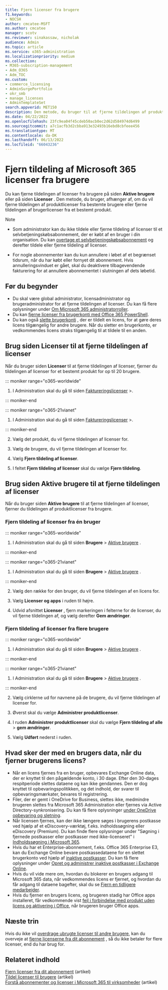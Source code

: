 ```yaml
---
title: Fjern licenser fra brugere
f1.keywords:
- NOCSH
author: cmcatee-MSFT
ms.author: cmcatee
manager: scotv
ms.reviewer: sinakassaw, nicholak
audience: Admin
ms.topic: article
ms.service: o365-administration
ms.localizationpriority: medium
ms.collection:
- M365-subscription-management
- Adm_O365
- Adm_TOC
ms.custom:
- commerce_licensing
- AdminSurgePortfolio
- okr_smb
- manage_licenses
- AdminTemplateSet
search.appverid: MET150
description: Den metode, du bruger til at fjerne tildelingen af produktlicenser, afhænger af, om du fjerner tildelingen af licenser fra bestemte brugere eller fra et bestemt produkt.
ms.date: 04/22/2022
ms.openlocfilehash: 23fc9ea04f45cdeb50acb0ec2d62d584974d6499
ms.sourcegitcommit: a7c1acfb3d2cbba913e32493b16ebd8cbfeee456
ms.translationtype: MT
ms.contentlocale: da-DK
ms.lasthandoff: 06/13/2022
ms.locfileid: "66043236"
---
```

# <a name="unassign-microsoft-365-licenses-from-users"></a>Fjern tildeling af Microsoft 365 licenser fra brugere

Du kan fjerne tildelingen af licenser fra brugere på siden **Aktive brugere** eller på siden **Licenser** . Den metode, du bruger, afhænger af, om du vil fjerne tildelingen af produktlicenser fra bestemte brugere eller fjerne tildelingen af brugerlicenser fra et bestemt produkt.

> [!NOTE]
> 
> - Som administrator kan du ikke tildele eller fjerne tildeling af licenser til et selvbetjeningskøbsabonnement, der er købt af en bruger i din organisation. Du kan [overtage et selvbetjeningskøbsabonnement](../../commerce/subscriptions/manage-self-service-purchases-admins.md#take-over-a-self-service-purchase-subscription) og derefter tildele eller fjerne tildeling af licenser.
> 
> - For nogle abonnementer kan du kun annullere i løbet af et begrænset tidsrum, når du har købt eller fornyet dit abonnement. Hvis annulleringsvinduet er gået, skal du deaktivere tilbagevendende fakturering for at annullere abonnementet i slutningen af dets løbetid.

## <a name="before-you-begin"></a>Før du begynder

- Du skal være global administrator, licensadministrator og brugeradministrator for at fjerne tildelingen af licenser. Du kan få flere oplysninger under [Om Microsoft 365 administratorroller](../add-users/about-admin-roles.md).
- Du kan [fjerne licenser fra brugerkonti med Office 365 PowerShell](../../enterprise/remove-licenses-from-user-accounts-with-microsoft-365-powershell.md).
- Du kan også [slette brugerkonti](../add-users/delete-a-user.md) , der er tildelt en licens, for at gøre deres licens tilgængelig for andre brugere. Når du sletter en brugerkonto, er vedkommendes licens straks tilgængelig til at tildele til en anden.

## <a name="use-the-licenses-page-to-unassign-licenses"></a>Brug siden Licenser til at fjerne tildelingen af licenser

Når du bruger siden **Licenser** til at fjerne tildelingen af licenser, fjerner du tildelingen af licenser for et bestemt produkt for op til 20 brugere.

::: moniker range="o365-worldwide"

1. I Administration skal du gå til siden <a href="https://go.microsoft.com/fwlink/p/?linkid=842264" target="_blank">Faktureringslicenser</a>  \>.

::: moniker-end

::: moniker range="o365-21vianet"

1. I Administration skal du gå til siden <a href="https://go.microsoft.com/fwlink/p/?linkid=850625" target="_blank">Faktureringslicenser</a>  \>.

::: moniker-end

2. Vælg det produkt, du vil fjerne tildelingen af licenser for.

3. Vælg de brugere, du vil fjerne tildelingen af licenser for.

4. Vælg **Fjern tildeling af licenser**.

5. I feltet **Fjern tildeling af licenser** skal du vælge **Fjern tildeling**.

## <a name="use-the-active-users-page-to-unassign-licenses"></a>Brug siden Aktive brugere til at fjerne tildelingen af licenser

Når du bruger siden **Aktive brugere** til at fjerne tildelingen af licenser, fjerner du tildelingen af produktlicenser fra brugere.

### <a name="unassign-licenses-from-one-user"></a>Fjern tildeling af licenser fra én bruger

::: moniker range="o365-worldwide"

1. I Administration skal du gå til siden **Brugere** \> <a href="https://go.microsoft.com/fwlink/p/?linkid=834822" target="_blank">Aktive brugere</a> .

::: moniker-end

::: moniker range="o365-21vianet"

1. I Administration skal du gå til siden **Brugere** \> <a href="https://go.microsoft.com/fwlink/p/?linkid=850628" target="_blank">Aktive brugere</a> .

::: moniker-end

2. Vælg den række for den bruger, du vil fjerne tildelingen af en licens for.

3. Vælg **Licenser og apps** i ruden til højre.

4. Udvid afsnittet **Licenser** , fjern markeringen i felterne for de licenser, du vil fjerne tildelingen af, og vælg derefter **Gem ændringer**.

### <a name="unassign-licenses-from-multiple-users"></a>Fjern tildeling af licenser fra flere brugere

::: moniker range="o365-worldwide"

1. I Administration skal du gå til siden **Brugere** \> <a href="https://go.microsoft.com/fwlink/p/?linkid=834822" target="_blank">Aktive brugere</a> .

::: moniker-end

::: moniker range="o365-21vianet"

1. I Administration skal du gå til siden **Brugere** \> <a href="https://go.microsoft.com/fwlink/p/?linkid=850628" target="_blank">Aktive brugere</a> .

::: moniker-end

2. Vælg cirklerne ud for navnene på de brugere, du vil fjerne tildelingen af licenser for.

3. Øverst skal du vælge **Administrer produktlicenser**.

4. I ruden **Administrer produktlicenser** skal du vælge **Fjern tildeling af alle** > **gem ændringer**.

5. Vælg **Udført** nederst i ruden.  

## <a name="what-happens-to-a-users-data-when-you-remove-their-license"></a>Hvad sker der med en brugers data, når du fjerner brugerens licens?

- Når en licens fjernes fra en bruger, opbevares Exchange Online data, der er knyttet til den pågældende konto, i 30 dage. Efter den 30-dages respitperiode slettes dataene og kan ikke gendannes. Den er dog knyttet til opbevaringspolitikken, og det indhold, der svarer til opbevaringsmærkater, bevares til registrering.
- Filer, der er gemt i OneDrive for Business, slettes ikke, medmindre brugeren slettes fra Microsoft 365 Administration eller fjernes via Active Directory-synkronisering. Du kan få flere oplysninger [under OneDrive opbevaring og sletning](/onedrive/retention-and-deletion).
- Når licensen fjernes, kan der ikke længere søges i brugerens postkasse ved hjælp af et eDiscovery-værktøj, f.eks. indholdssøgning eller eDiscovery (Premium). Du kan finde flere oplysninger under "Søgning i fjernede postkasser eller postkasser med ikke-licenseret" i [Indholdssøgning i Microsoft 365](../../compliance/content-search.md).
- Hvis du har et Enterprise-abonnement, f.eks. Office 365 Enterprise E3, kan du Exchange Online bevare postkassedataene for en slettet brugerkonto ved hjælp af [inaktive postkasser](../../compliance/inactive-mailboxes-in-office-365.md). Du kan få flere oplysninger under [Opret og administrer inaktive postkasser i Exchange Online](../../compliance/create-and-manage-inactive-mailboxes.md).
- Hvis du vil vide mere om, hvordan du blokerer en brugers adgang til Microsoft 365 data, når vedkommendes licens er fjernet, og hvordan du får adgang til dataene bagefter, skal du se [Fjern en tidligere medarbejder](../add-users/remove-former-employee.md).
- Hvis du fjerner en brugers licens, og brugeren stadig har Office apps installeret, får vedkommende vist [fejl i forbindelse med produkt uden licens og aktivering i Office](https://support.microsoft.com/office/0d23d3c0-c19c-4b2f-9845-5344fedc4380), når brugeren bruger Office apps.

## <a name="next-steps"></a>Næste trin

Hvis du ikke vil [overdrage ubrugte licenser til andre brugere](../../managed-desktop/get-started/assign-licenses.md), kan du overveje at [fjerne licenserne fra dit abonnement](../../commerce/licenses/buy-licenses.md) , så du ikke betaler for flere licenser, end du har brug for.

## <a name="related-content"></a>Relateret indhold

[Fjern licenser fra dit abonnement](../../commerce/licenses/buy-licenses.md) (artikel)\
[Tildel licenser til brugere](assign-licenses-to-users.md) (artikel)\
[Forstå abonnementer og licenser i Microsoft 365 til virksomheder](../../commerce/licenses/subscriptions-and-licenses.md) (artikel)
